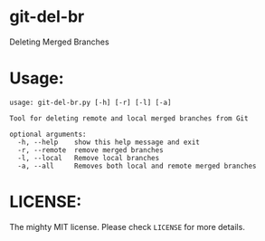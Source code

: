 # git-del-br
Deleting Merged Branches 

Usage:
======

    usage: git-del-br.py [-h] [-r] [-l] [-a]
    
    Tool for deleting remote and local merged branches from Git
    
    optional arguments:
      -h, --help    show this help message and exit
      -r, --remote  remove merged branches
      -l, --local   Remove local branches
      -a, --all     Removes both local and remote merged branches

LICENSE:
========

The mighty MIT license. Please check `LICENSE` for more details.
